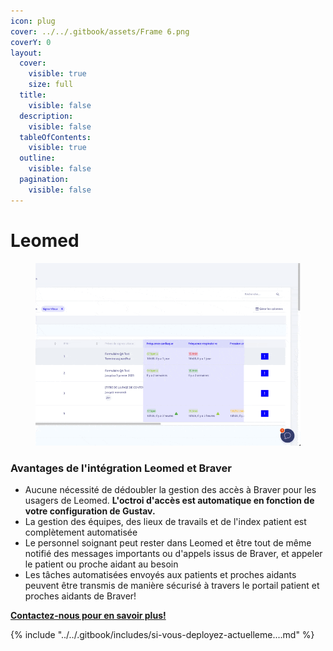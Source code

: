 ```yaml
---
icon: plug
cover: ../../.gitbook/assets/Frame 6.png
coverY: 0
layout:
  cover:
    visible: true
    size: full
  title:
    visible: false
  description:
    visible: false
  tableOfContents:
    visible: true
  outline:
    visible: false
  pagination:
    visible: false
---
```


# Leomed

<div align="left"><figure><img src="../../.gitbook/assets/CleanShot 2025-01-09 at 22.34.16.gif" alt=""><figcaption></figcaption></figure></div>

### Avantages de l'intégration Leomed et Braver

* Aucune nécessité de dédoubler la gestion des accès à Braver pour les usagers de Leomed. **L'octroi d'accès est automatique en fonction de votre configuration de Gustav.**
* La gestion des équipes, des lieux de travails et de l'index patient est complètement automatisée
* Le personnel soignant peut rester dans Leomed et être tout de même notifié des messages importants ou d'appels issus de Braver, et appeler le patient ou proche aidant au besoin
* Les tâches automatisées envoyés aux patients et proches aidants peuvent être transmis de manière sécurisé à travers le portail patient et proches aidants de Braver!

[**Contactez-nous pour en savoir plus!**](https://braverhealth.typeform.com/to/D8CEMzqZ?typeform-source=support.braver.net)

{% include "../../.gitbook/includes/si-vous-deployez-actuelleme....md" %}
